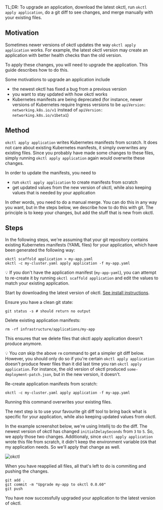 TL;DR: To upgrade an application, download the latest okctl, run `okctl apply application`, do a git diff to see
changes, and merge manually with your existing files.

## Motivation

Sometimes newer versions of okctl updates the way `okctl apply application` works. For example, the latest okctl version
may create an application with better health checks than the old version.

To apply these changes, you will need to upgrade the application. This guide describes how to do this.

Some motivations to upgrade an application include

* the newest okctl has fixed a bug from a previous version
* you want to stay updated with how okctl works
* Kubernetes manifests are being deprecated (for instance, newer versions of Kubernetes require Ingress versions to
  be `apiVersion: networking.k8s.io/v1` instead of `apiVersion: networking.k8s.io/v1beta1`)

## Method

`okctl apply application` writes Kubernetes manifests from scratch. It does not care about existing Kubernetes
manifests, it simply overwrites any existing files. Since you probably have made some changes to these files, simply
running `okctl apply application` again would overwrite these changes.

In order to update the manifests, you need to

* run `okctl apply application` to create manifests from scratch
* get updated values from the new version of okctl, while also keeping values that is needed by your application

In other words, you need to do a manual merge. You can do this in any way you want, but in the steps below, we describe
how to do this with git. The principle is to keep your changes, but add the stuff that is new from okctl.

## Steps

In the following steps, we're assuming that your git repository contains existing Kubernetes manifests (YAML files) for
your application, which have been generated the following way:

```shell
okctl scaffold application > my-app.yaml
okctl -c my-cluster.yaml apply application -f my-app.yaml
```

:bulb: If you don't have the application manifest (`my-app-yaml`), you can attempt to re-create it by
running `okctl scaffold application` and edit the values to match your existing application.

Start by downloading the latest version of okctl. [See install instructions](/getting-started/install).

Ensure you have a clean git state:

```shell
git status -s # should return no output
```

Delete existing application manifests:

```shell
rm -rf infrastructure/applications/my-app
```

This ensures that we delete files that okctl apply application doesn't produce anymore.

:bulb: You _can_ skip the above `rm` command to get a simpler git diff below. However, you should only do so if you're
certain `okctl apply application` doesn't produce fewer files than it did last time you ran `okctl apply application`.
For instance, the old version of okctl produced `some-deployment-patch.json`, but in the new version, it doesn't.

Re-create application manifests from scratch:

```shell
okctl -c my-cluster.yaml apply application -f my-app.yaml
```

Running this command overwrites your existing files.

The next step is to use your favourite git diff tool to bring back what is specific for your application, while also
keeping updated values from okctl.

In the example screenshot below, we're using Intellij to do the diff. The newest version of okctl has
changed `initialDelaySeconds` from `3` to `5`. So, we apply those two changes. Additionaly,
since `okctl apply application` wrote this file from scratch, it didn't keep the environment variable `DSN` that my
application needs. So we'll apply that change as well.

![okctl](/img/application-upgrade-diff.png)

When you have reapplied all files, all that's left to do is commiting and pushing the changes.

```shell
git add .
git commit -m "Upgrade my-app to okctl 0.0.60"
git push
```

You have now successfully upgraded your application to the latest version of okctl.
